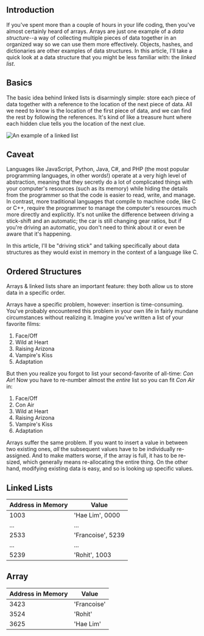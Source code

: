 ## Introduction
If you've spent more than a couple of hours in your life coding, then you've almost certainly heard of arrays. Arrays are just one example of a *data structure*--a way of collecting multiple pieces of data together in an organized way so we can use them more effectively. Objects, hashes, and dictionaries are other examples of data structures. In this article, I'll take a quick look at a data structure that you might be less familiar with: the *linked list*.

## Basics
The basic idea behind linked lists is disarmingly simple: store each piece of data together with a reference to the location of the next piece of data. All we need to know is the location of the first piece of data, and we can find the rest by following the references. It's kind of like a treasure hunt where each hidden clue tells you the location of the next clue.

![An example of a linked list](https://github.com/philipd/r-n-r/raw/master/images/linked-list.png)



## Caveat
Languages like JavaScript, Python, Java, C#, and PHP (the most popular programming languages, in other words!) operate at a very high level of abstraction, meaning that they secretly do a lot of complicated things with your computer's resources (such as its memory) while hiding the details from the programmer so that the code is easier to read, write, and manage. In contrast, more traditional languages that compile to machine code, like C or C++, require the programmer to manage the computer's resources much more directly and explicitly. It's not unlike  the difference between driving a stick-shift and an automatic; the car is still changing gear ratios, but if you're driving an automatic, you don't need to think about it or even be aware that it's happening.

In this article, I'll be "driving stick" and talking specifically about data structures as they would exist in memory in the context of a language like C.

## Ordered Structures

Arrays & linked lists share an important feature: they both allow us to store data in a specific order. 

Arrays have a specific problem, however: insertion is time-consuming. You've probably encountered this problem in your own life in fairly mundane circumstances without realizing it. Imagine you've written a list of your favorite films:
1. Face/Off
2. Wild at Heart
3. Raising Arizona
4. Vampire's Kiss
5. Adaptation

But then you realize you forgot to list your second-favorite of all-time: *Con Air*! Now you have to re-number almost the *entire* list so you can fit *Con Air* in:
1. Face/Off
2. Con Air 
3. Wild at Heart
4. Raising Arizona
5. Vampire's Kiss
6. Adaptation

Arrays suffer the same problem. If you want to insert a value in between two existing ones, *all* the subsequent values have to be individually re-assigned. And to make matters worse, if the array is full, it has to be re-sized, which generally means re-allocating the entire thing. On the other hand, modifying existing data is easy, and so is looking up specific values.

## Linked Lists
Address in Memory | Value
--- | ---
1003 | 'Hae Lim', 0000
... | ...
2533 | 'Francoise', 5239
... | ...
5239 | 'Rohit', 1003

## Array
Address in Memory | Value
--- | --- 
3423 | 'Francoise'
3524 | 'Rohit'
3625 | 'Hae Lim'